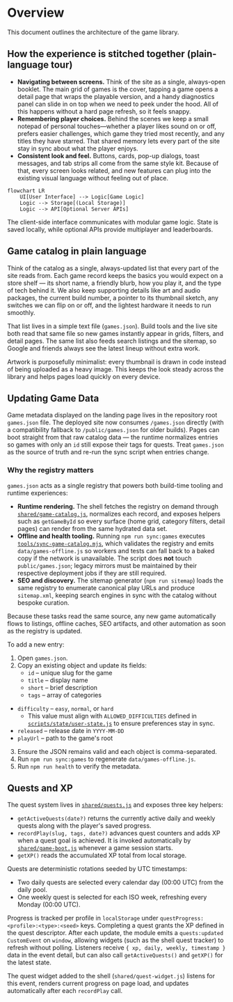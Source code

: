 # Overview

This document outlines the architecture of the game library.

## How the experience is stitched together (plain-language tour)

- **Navigating between screens.** Think of the site as a single, always-open booklet. The main grid of games is the cover, tapping a game opens a detail page that wraps the playable version, and a handy diagnostics panel can slide in on top when we need to peek under the hood. All of this happens without a hard page refresh, so it feels snappy.
- **Remembering player choices.** Behind the scenes we keep a small notepad of personal touches—whether a player likes sound on or off, prefers easier challenges, which game they tried most recently, and any titles they have starred. That shared memory lets every part of the site stay in sync about what the player enjoys.
- **Consistent look and feel.** Buttons, cards, pop-up dialogs, toast messages, and tab strips all come from the same style kit. Because of that, every screen looks related, and new features can plug into the existing visual language without feeling out of place.

```mermaid
flowchart LR
    UI[User Interface] --> Logic[Game Logic]
    Logic --> Storage[(Local Storage)]
    Logic --> API[Optional Server APIs]
```

The client-side interface communicates with modular game logic. State is saved locally, while optional APIs provide multiplayer and leaderboards.

## Game catalog in plain language

Think of the catalog as a single, always-updated list that every part of the site reads from. Each game record keeps the basics you would expect on a store shelf — its short name, a friendly blurb, how you play it, and the type of tech behind it. We also keep supporting details like art and audio packages, the current build number, a pointer to its thumbnail sketch, any switches we can flip on or off, and the lightest hardware it needs to run smoothly.

That list lives in a simple text file (`games.json`). Build tools and the live site both read that same file so new games instantly appear in grids, filters, and detail pages. The same list also feeds search listings and the sitemap, so Google and friends always see the latest lineup without extra work.

Artwork is purposefully minimalist: every thumbnail is drawn in code instead of being uploaded as a heavy image. This keeps the look steady across the library and helps pages load quickly on every device.

## Updating Game Data

Game metadata displayed on the landing page lives in the repository root `games.json` file.
The deployed site now consumes `/games.json` directly (with a compatibility fallback to `/public/games.json` for older builds).
Pages can boot straight from that raw catalog data — the runtime normalizes entries so games with only an `id` still expose their tags for quests.
Treat `games.json` as the source of truth and re-run the sync script when entries change.

### Why the registry matters

`games.json` acts as a single registry that powers both build-time tooling and runtime experiences:

- **Runtime rendering.** The shell fetches the registry on demand through [`shared/game-catalog.js`](../shared/game-catalog.js), normalizes each record, and exposes helpers such as `getGameById` so every surface (home grid, category filters, detail pages) can render from the same hydrated data set.
- **Offline and health tooling.** Running `npm run sync:games` executes [`tools/sync-game-catalog.mjs`](../tools/sync-game-catalog.mjs), which validates the registry and emits `data/games-offline.js` so workers and tests can fall back to a baked copy if the network is unavailable. The script does **not** touch `public/games.json`; legacy mirrors must be maintained by their respective deployment jobs if they are still required.
- **SEO and discovery.** The sitemap generator (`npm run sitemap`) loads the same registry to enumerate canonical play URLs and produce `sitemap.xml`, keeping search engines in sync with the catalog without bespoke curation.

Because these tasks read the same source, any new game automatically flows to listings, offline caches, SEO artifacts, and other automation as soon as the registry is updated.

To add a new entry:

1. Open `games.json`.
2. Copy an existing object and update its fields:
   - `id` – unique slug for the game
   - `title` – display name
   - `short` – brief description
   - `tags` – array of categories
  - `difficulty` – `easy`, `normal`, or `hard`
    - This value must align with `ALLOWED_DIFFICULTIES` defined in [`scripts/state/user-state.js`](../scripts/state/user-state.js) to ensure preferences stay in sync.
   - `released` – release date in `YYYY-MM-DD`
   - `playUrl` – path to the game's root
3. Ensure the JSON remains valid and each object is comma-separated.
4. Run `npm run sync:games` to regenerate `data/games-offline.js`.
5. Run `npm run health` to verify the metadata.

## Quests and XP

The quest system lives in [`shared/quests.js`](../shared/quests.js) and exposes three key helpers:

- `getActiveQuests(date?)` returns the currently active daily and weekly quests along with the player's saved progress.
- `recordPlay(slug, tags, date?)` advances quest counters and adds XP when a quest goal is achieved. It is invoked automatically by [`shared/game-boot.js`](../shared/game-boot.js) whenever a game session starts.
- `getXP()` reads the accumulated XP total from local storage.

Quests are deterministic rotations seeded by UTC timestamps:

- Two daily quests are selected every calendar day (00:00 UTC) from the daily pool.
- One weekly quest is selected for each ISO week, refreshing every Monday (00:00 UTC).

Progress is tracked per profile in `localStorage` under `questProgress:<profile>:<type>:<seed>` keys. Completing a quest grants the XP defined in the quest descriptor. After each update, the module emits a `quests:updated` `CustomEvent` on `window`, allowing widgets (such as the shell quest tracker) to refresh without polling. Listeners receive `{ xp, daily, weekly, timestamp }` data in the event detail, but can also call `getActiveQuests()` and `getXP()` for the latest state.

The quest widget added to the shell (`shared/quest-widget.js`) listens for this event, renders current progress on page load, and updates automatically after each `recordPlay` call.

